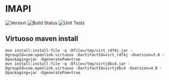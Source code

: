 # IMAPI
![Version](https://s3.eu-west-2.amazonaws.com/endeavour-codebuild/badges/IMViewer-Spring/version.svg)
![Build Status](https://s3.eu-west-2.amazonaws.com/endeavour-codebuild/badges/IMViewer-Spring/build.svg)
![Unit Tests](https://s3.eu-west-2.amazonaws.com/endeavour-codebuild/badges/IMViewer-Spring/unit-test.svg)


## Virtuoso maven install
```
mvn install:install-file -q -Dfile=/tmp/virt_rdf4j.jar -DgroupId=com.openlink.virtuoso -DartifactId=virt_rdf4j -Dversion=3.0 -Dpackaging=jar -DgeneratePom=true
mvn install:install-file -q -Dfile=/tmp/virtjdbc4.jar -DgroupId=com.openlink.virtuoso -DartifactId=virtjdbc4 -Dversion=4.0 -Dpackaging=jar -DgeneratePom=true
```
